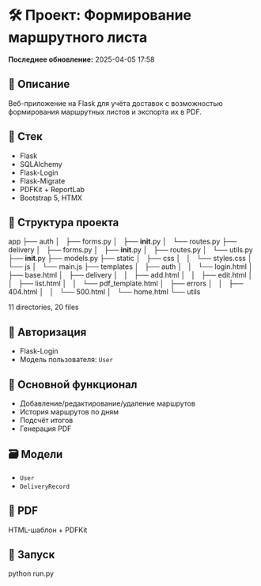 # 🛠 Проект: Формирование маршрутного листа

**Последнее обновление:** 2025-04-05 17:58

## 📌 Описание
Веб-приложение на Flask для учёта доставок с возможностью формирования маршрутных листов и экспорта их в PDF.

## 🧱 Стек
- Flask
- SQLAlchemy
- Flask-Login
- Flask-Migrate
- PDFKit + ReportLab
- Bootstrap 5, HTMX

## 📂 Структура проекта

app
├── auth
│   ├── forms.py
│   ├── __init__.py
│   └── routes.py
├── delivery
│   ├── forms.py
│   ├── __init__.py
│   ├── routes.py
│   └── utils.py
├── __init__.py
├── models.py
├── static
│   ├── css
│   │   └── styles.css
│   └── js
│       └── main.js
├── templates
│   ├── auth
│   │   └── login.html
│   ├── base.html
│   ├── delivery
│   │   ├── add.html
│   │   ├── edit.html
│   │   ├── list.html
│   │   └── pdf_template.html
│   ├── errors
│   │   ├── 404.html
│   │   └── 500.html
│   └── home.html
└── utils

11 directories, 20 files


## 🔐 Авторизация
- Flask-Login
- Модель пользователя: `User`

## 🚚 Основной функционал
- Добавление/редактирование/удаление маршрутов
- История маршрутов по дням
- Подсчёт итогов
- Генерация PDF

## 🗃 Модели
- `User`
- `DeliveryRecord`

## 📄 PDF
HTML-шаблон + PDFKit

## 🚀 Запуск

python run.py

